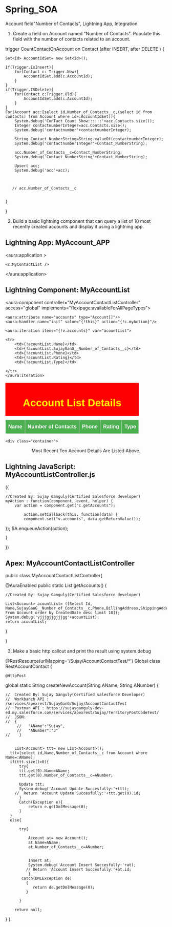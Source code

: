 # Spring_SOA
Account field"Number of Contacts", Lightning App, Integration

 1. Create a field on Account named "Number of Contacts". Populate this field with the number of contacts related to an account. 

 
 trigger CountContactOnAccount on Contact (after INSERT, after DELETE ) {
    
    Set<Id> AccountIdSet= new Set<Id>();
    
    If(Trigger.IsInsert){
        for(Contact c: Trigger.New){
            AccountIdSet.add(c.AccountId);
        }
    }
    if(Trigger.ISDelete){
        for(Contact c:Trigger.Old){
            AccountIdSet.add(c.AccountId);
        }
    }
    For(Account acc:[select id,Number_of_Contacts__c,(select id from contacts) from Account where id=:AccountIdSet]){
        System.debug('ConTact Count Show::::::'+acc.Contacts.size());
        Integer contactnumberInteger=acc.Contacts.size();
        System.debug('contactnumber'+contactnumberInteger);
        
        String Contact_NumberString=String.valueOf(contactnumberInteger);
        System.debug('contactnumberInteger'+Contact_NumberString);
        
        acc.Number_of_Contacts__c=Contact_NumberString;
        System.debug('Contact_NumberString'+Contact_NumberString);
        
        Upsert acc;
        System.debug('acc'+acc);

        
        
       // acc.Number_of_Contacts__c
        
        
    }
}





2. Build a basic lightning component that can query a list of 10 most recently created accounts and display it using a lightning app. 

Lightning App: MyAccount_APP
--------------------------------

<aura:application >
   <!-- Created By: Sujay Ganguly(Certified Salesforce developer)-->
    <c:MyContactList /> 
</aura:application>

Lightning Component: MyAccountList
--------------------------------------

<aura:component controller="MyAccountContactListController" access="global"  implements="flexipage:availableForAllPageTypes">
   
    <aura:attribute name="accounts" type="Account[]"/> 
    <aura:handler name="init" value="{!this}" action="{!c.myAction}"/>
    
<html>
<head>
    
  <!--Created By: Sujay Ganguly(Certified Salesforce developer)--> 
  
<style>
#customers {
    font-family: "Trebuchet MS", Arial, Helvetica, sans-serif;
    border-collapse: collapse;
    width: 100%;
}

#customers td, #customers th {
    border: 1px solid #ddd;
    padding: 8px;
}

#customers tr:nth-child(even){background-color: #f2f2f2;}

#customers tr:hover {background-color: #ddd;}

#customers th {
    padding-top: 12px;
    padding-bottom: 12px;
    text-align: left;
    background-color: #4CAF50;
    color: white;
}
    
caption {
  background-color: red;
  color: yellow;
  font-weight: bold;
}    
    
    .container {
  height: 100%;
  width: 100%;
  display: flex;
  position: fixed;
  align-items: center;
  justify-content: center;
}
</style>
    
</head>
<body>

<table id="customers">
   

   <caption><H1 align="center"> Account List Details </H1></caption>
   
  <tr>
    <th>Name</th>
    <th>Number of Contacts</th>
    <th>Phone</th>
    <th>Rating</th>
    <th>Type</th>
  </tr>
    
    <aura:iteration items="{!v.accounts}" var="acountList">
    
    <tr>
        <td>{!acountList.Name}</td>  
        <td>{!acountList.SujayGanG__Number_of_Contacts__c}</td> 
        <td>{!acountList.Phone}</td> 
        <td>{!acountList.Rating}</td> 
        <td>{!acountList.Type}</td> 
        
    </tr>
    </aura:iteration>
</table>
			
    
    <div class="container">
  <div><center>Most Recent Ten Account Details Are Listed Above.</center></div>
</div>
    
    
</body>
    
    
</html> 
</aura:component>

Lightning JavaScript: MyAccountListController.js
---------------------------------

({
    
    //Created By: Sujay Ganguly(Certified Salesforce developer)
	myAction : function(component, event, helper) {
		var action = component.get("c.getAccounts");
        
   			action.setCallback(this, function(data) {
			component.set("v.accounts", data.getReturnValue());

});
$A.enqueueAction(action);

	}
})

Apex: MyAccountContactListController
----------------------

public class MyAccountContactListController{

@AuraEnabled
public static List<Account> getAccounts() {

    //Created By: Sujay Ganguly(Certified Salesforce developer)

    List<Account> acountList= ([Select Id, Name,SujayGanG__Number_of_Contacts__c,Phone,BillingAddress,ShippingAddress,Rating,Type,CreatedDate From Account order by CreatedDate desc limit 10]);
    System.debug('vjjjgjjgjjjgg'+acountList);
    return acountList;
    
 }

}


3. Make a basic http callout and print the result using system.debug

@RestResource(urlMapping='/Sujay/AccountContactTest/*')
Global class RestAccountContact {

    @HttpPost  
  global static String createNewAccount(String AName, String ANumber) {
  
    //  Created By: Sujay Ganguly(Certified salesforce Developer)
    //  Workbanch API : /services/apexrest/SujayGanG/Sujay/AccountContactTest
    //  Postman API : https://sujayganguly-dev-ed.my.salesforce.com/services/apexrest/Sujay/TerritoryPostCodeTest/
    //  JSON:
    //  {   
         //   "AName":"Sujay",
         //   "ANumber":"3"
    //    } 
  
        
        List<Account> ttt= new List<Account>();
      ttt=[select id,Name,Number_of_Contacts__c from Account where Name=:AName];
      if(ttt.size()>0){
          try{
          ttt.get(0).Name=AName;
          ttt.get(0).Number_of_Contacts__c=ANumber;
         
          Update ttt;
          System.debug('Account Update Succesfully:'+ttt);
        //  Return 'Account Update Succesfully:'+ttt.get(0).id;
          }
          Catch(Exception e){
              return e.getDmlMessage(0);
          }
      }
      else{
      
          try{
      
              Account at= new Account();
              at.Name=AName;
              at.Number_of_Contacts__c=ANumber;
              
              
              Insert at;
              System.debug('Account Insert Succesfully:'+at);
             // Return 'Account Insert Succesfully:'+at.id;
              }
           catch(DMLException de)
             {
                return de.getDmlMessage(0);
             }
      
          }
        
        return null;
        
   }
}
